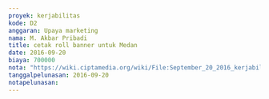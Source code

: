```yaml
---
proyek: kerjabilitas
kode: D2
anggaran: Upaya marketing
nama: M. Akbar Pribadi
title: cetak roll banner untuk Medan
date: 2016-09-20
biaya: 700000
nota: "https://wiki.ciptamedia.org/wiki/File:September_20_2016_kerjabilitas_D2_bikin_roll_banner_akbar.jpg"
tanggalpelunasan: 2016-09-20
notapelunasan:
---
```

